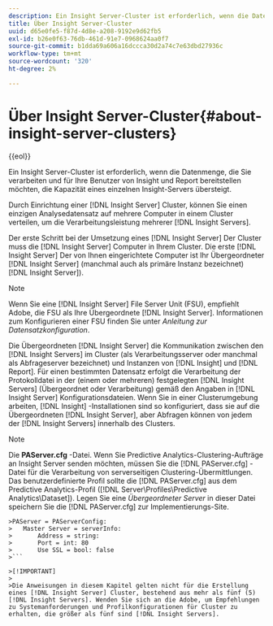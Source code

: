 ```yaml
---
description: Ein Insight Server-Cluster ist erforderlich, wenn die Datenmenge, die Sie verarbeiten und für Ihre Benutzer von Insight und Report bereitstellen möchten, die Kapazität eines einzelnen Insight-Servers übersteigt.
title: Über Insight Server-Cluster
uuid: d65e0fe5-f87d-4d8e-a208-9192e9d62fb5
exl-id: b26e0f63-76db-461d-91e7-0968624aa0f7
source-git-commit: b1dda69a606a16dccca30d2a74c7e63dbd27936c
workflow-type: tm+mt
source-wordcount: '320'
ht-degree: 2%

---
```


# Über Insight Server-Cluster{#about-insight-server-clusters}

{{eol}}

Ein Insight Server-Cluster ist erforderlich, wenn die Datenmenge, die Sie verarbeiten und für Ihre Benutzer von Insight und Report bereitstellen möchten, die Kapazität eines einzelnen Insight-Servers übersteigt.

Durch Einrichtung einer [!DNL Insight Server] Cluster, können Sie einen einzigen Analysedatensatz auf mehrere Computer in einem Cluster verteilen, um die Verarbeitungsleistung mehrerer [!DNL Insight Servers].

Der erste Schritt bei der Umsetzung eines [!DNL Insight Server] Der Cluster muss die [!DNL Insight Server] Computer in Ihrem Cluster. Die erste [!DNL Insight Server] Der von Ihnen eingerichtete Computer ist Ihr Übergeordneter [!DNL Insight Server] (manchmal auch als primäre Instanz bezeichnet) [!DNL Insight Server]).

>[!NOTE]
>
>Wenn Sie eine [!DNL Insight Server] File Server Unit (FSU), empfiehlt Adobe, die FSU als Ihre Übergeordnete [!DNL Insight Server]. Informationen zum Konfigurieren einer FSU finden Sie unter *Anleitung zur Datensatzkonfiguration*.

Die Übergeordneten [!DNL Insight Server] die Kommunikation zwischen den [!DNL Insight Servers] im Cluster (als Verarbeitungsserver oder manchmal als Abfrageserver bezeichnet) und Instanzen von [!DNL Insight] und [!DNL Report]. Für einen bestimmten Datensatz erfolgt die Verarbeitung der Protokolldatei in der (einem oder mehreren) festgelegten [!DNL Insight Servers] (Übergeordnet oder Verarbeitung) gemäß den Angaben in [!DNL Insight Server] Konfigurationsdateien. Wenn Sie in einer Clusterumgebung arbeiten, [!DNL Insight] -Installationen sind so konfiguriert, dass sie auf die Übergeordneten [!DNL Insight Server], aber Abfragen können von jedem der [!DNL Insight Servers] innerhalb des Clusters.

>[!NOTE]
>
>Die **PAServer.cfg** -Datei. Wenn Sie Predictive Analytics-Clustering-Aufträge an Insight Server senden möchten, müssen Sie die [!DNL PAServer.cfg] -Datei für die Verarbeitung von serverseitigen Clustering-Übermittlungen. Das benutzerdefinierte Profil sollte die [!DNL PAServer.cfg] aus dem Predictive Analytics-Profil ([!DNL Server\Profiles\Predictive Analytics\Dataset]). Legen Sie eine *Übergeordneter Server* in dieser Datei speichern Sie die [!DNL PAServer.cfg] zur Implementierungs-Site.
>
>
```
>PAServer = PAServerConfig: 
>   Master Server = serverInfo: 
>       Address = string: 
>       Port = int: 80
>       Use SSL = bool: false
>```

>[!IMPORTANT]
>
>Die Anweisungen in diesem Kapitel gelten nicht für die Erstellung eines [!DNL Insight Server] Cluster, bestehend aus mehr als fünf (5) [!DNL Insight Servers]. Wenden Sie sich an die Adobe, um Empfehlungen zu Systemanforderungen und Profilkonfigurationen für Cluster zu erhalten, die größer als fünf sind [!DNL Insight Servers].
